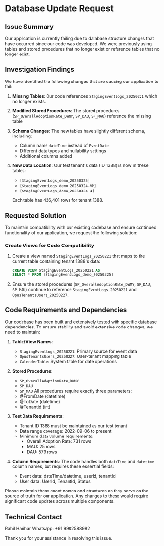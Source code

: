 # Database Update Request

## Issue Summary
Our application is currently failing due to database structure changes that have occurred since our code was developed. We were previously using tables and stored procedures that no longer exist or reference tables that no longer exist.

## Investigation Findings

We have identified the following changes that are causing our application to fail:

1. **Missing Tables**: Our code references `StagingEventLogs_20250221` which no longer exists.

2. **Modified Stored Procedures**: The stored procedures (`SP_OverallAdoptionRate_DWMY`, `SP_DAU`, `SP_MAU`) reference the missing table.

3. **Schema Changes**: The new tables have slightly different schema, including:
   - Column name `dateTime` instead of `EventDate`
   - Different data types and nullability settings
   - Additional columns added

4. **New Data Location**: Our test tenant's data (ID 1388) is now in these tables:
   - `[StagingEventLogs_demo_20250325]`
   - `[StagingEventLogs_demo_20250324-VM]`
   - `[StagingEventLogs_demo_20250324-4]`
   
   Each table has 426,401 rows for tenant 1388.

## Requested Solution

To maintain compatibility with our existing codebase and ensure continued functionality of our application, we request the following solution:

### Create Views for Code Compatibility
1. Create a view named `StagingEventLogs_20250221` that maps to the current table containing tenant 1388's data:
   ```sql
   CREATE VIEW StagingEventLogs_20250221 AS
   SELECT * FROM [StagingEventLogs_demo_20250325]
   ```

2. Ensure the stored procedures (`SP_OverallAdoptionRate_DWMY`, `SP_DAU`, `SP_MAU`) continue to reference `StagingEventLogs_20250221` and `OpusTenantsUsers_20250227`.

## Code Requirements and Dependencies

Our codebase has been built and extensively tested with specific database dependencies. To ensure stability and avoid extensive code changes, we need to maintain:

1. **Table/View Names**:
   - `StagingEventLogs_20250221`: Primary source for event data
   - `OpusTenantsUsers_20250227`: User-tenant mapping table
   - `CalenderTable`: System table for date operations

2. **Stored Procedures**:
   - `SP_OverallAdoptionRate_DWMY`
   - `SP_DAU`
   - `SP_MAU`
   All procedures require exactly three parameters:
   - @FromDate (datetime)
   - @ToDate (datetime)
   - @Tenantid (int)

3. **Test Data Requirements**:
   - Tenant ID 1388 must be maintained as our test tenant
   - Data range coverage: 2022-09-06 to present
   - Minimum data volume requirements:
     - Overall Adoption Rate: 731 rows
     - MAU: 25 rows
     - DAU: 579 rows

4. **Column Requirements**:
   The code handles both `dateTime` and `datetime` column names, but requires these essential fields:
   - Event data: dateTime/datetime, userId, tenantId
   - User data: UserId, TenantId, Status

Please maintain these exact names and structures as they serve as the source of truth for our application. Any changes to these would require significant code updates across multiple components.

## Technical Contact
Rahil Harihar
Whatsapp: +91 9902588982

Thank you for your assistance in resolving this issue. 